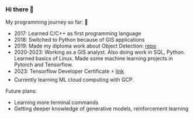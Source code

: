 ### Hi there 👋

My programming journey so far: 🤖
- 2017: Learned C/C++ as first programming language
- 2018: Switched to Python because of GIS applications
- 2019: Made my diploma work about Object Detection: [repo](https://github.com/bencetaro/CV_sentinel_object_detection)
- 2020-2023: Working as a GIS analyst. Also doing work in SQL, Python. 
Learned basics of Linux. Made some machine learning projects in Pytorch and Tensorflow.
- 2023: Tensorflow Developer Certificate ⚡ [link](https://www.credential.net/2fe2aedd-a7a7-43d9-bc19-767565c33a04)
- Currently learning ML cloud computing with GCP.

Future plans:
- Learning more terminal commands
- Getting deeper knowledge of generative models, reinforcement learning

<!--
**tbareas/tbareas** is a ✨ _special_ ✨ repository because its `README.md` (this file) appears on your GitHub profile.

Here are some ideas to get you started:

- 🔭 I’m currently working on ...
- 🌱 I’m currently learning ...
- 👯 I’m looking to collaborate on ...
- 🤔 I’m looking for help with ...
- 💬 Ask me about ...
- 📫 How to reach me: ...
- 😄 Pronouns: ...
- ⚡ Fun fact: ...
-->
